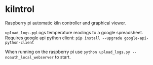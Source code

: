 # kilntrol
Raspberry pi automatic kiln controller and graphical viewer.

`upload_logs.py`Logs temperature readings to a google spreadsheet.  Requires google api python client:
`pip install --upgrade google-api-python-client`

When running on the raspberry pi use `python upload_logs.py --noauth_local_webserver` to start.
